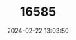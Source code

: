 ---
title: "16585"
category: "Percina antesella"
draft: false
date: 2024-02-22 13:03:50
languages:
  English: ["Amber Darter"]
---